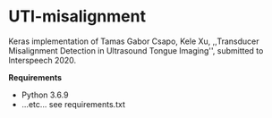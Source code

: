 # UTI-misalignment
Keras implementation of Tamas Gabor Csapo, Kele Xu,
,,Transducer Misalignment Detection in Ultrasound Tongue Imaging'', submitted to Interspeech 2020.

**Requirements**

- Python 3.6.9
- ...etc... see requirements.txt


